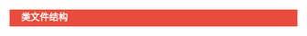 <h3 style="padding-bottom:6px; padding-left:20px; color:#ffffff; background-color:#E74C3C;">类文件结构</h3>

